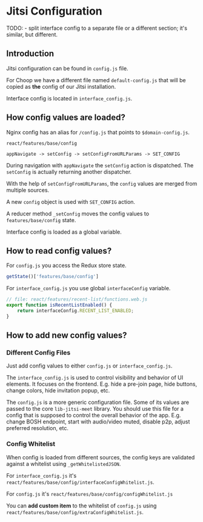 Jitsi Configuration
===================

TODO:
    - split interface config to a separate file or a different section; it's similar, but different.

Introduction
------------

Jitsi configuration can be found in `config.js` file.

For Choop we have a different file named `default-config.js` that will be copied as **the** config of our Jitsi installation.

Interface config is located in `interface_config.js`.

How config values are loaded?
-----------------------------

Nginx config has an alias for `/config.js` that points to `$domain-config.js`.

`react/features/base/config`

`appNavigate -> setConfig -> setConfigFromURLParams -> SET_CONFIG`

During navigation with `appNavigate` the `setConfig` action is dispatched.
The `setConfig` is actually returning another dispatcher.

With the help of `setConfigFromURLParams`, the `config` values are merged from multiple sources.

A new `config` object is used with `SET_CONFIG` action.

A reducer method `_setConfig` moves the config values to `features/base/config` state.

Interface config is loaded as a global variable.

How to read config values?
-----------------------------------------------

For `config.js` you access the Redux store state.

```js
getState()['features/base/config']
```

For `interface_config.js` you use global `interfaceConfig` variable.

```js
// file: react/features/recent-list/functions.web.js
export function isRecentListEnabled() {
    return interfaceConfig.RECENT_LIST_ENABLED;
}
```

How to add new config values?
-----------------------------

### Different Config Files

Just add config values to either `config.js` or `interface_config.js`.

The `interface_config.js` is used to control visibility and behavior of UI elements. It focuses on the frontend.
E.g. hide a pre-join page, hide buttons, change colors, hide invitation popup, etc.

The `config.js` is a more generic configuration file. Some of its values are passed to the core `lib-jitsi-meet` library.
You should use this file for a config that is supposed to control the overall behavior of the app.
E.g. change BOSH endpoint, start with audio/video muted, disable p2p, adjust preferred resolution, etc.


### Config Whitelist

When config is loaded from different sources, the config keys are validated against a whitelist using `_getWhitelistedJSON`.

For `interface_config.js` it's `react/features/base/config/interfaceConfigWhitelist.js`.

For `config.js` it's `react/features/base/config/configWhitelist.js`

You can **add custom item** to the whitelist of `config.js` using `react/features/base/config/extraConfigWhitelist.js`.

